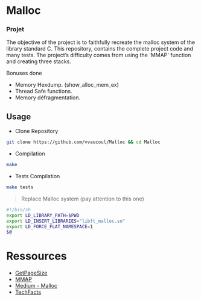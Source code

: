 # Malloc

### Projet

The objective of the project is to faithfully recreate the malloc system of the library standard C.
This repository, contains the complete project code and many tests.
The project’s difficulty comes from using the 'MMAP' function and creating three stacks.

Bonuses done

- Memory Hexdump. (show_alloc_mem_ex)
- Thread Safe functions.
- Memory défragmentation.

## Usage

- Clone Repository
```bash
git clone https://github.com/vvaucoul/Malloc && cd Malloc
```

- Compilation
```bash
make
```

- Tests Compilation
```bash
make tests
```

> Replace Malloc system (pay attention to this one)
```bash
#!/bin/sh
export LD_LIBRARY_PATH=$PWD
export LD_INSERT_LIBRARIES="libft_malloc.so"
export LD_FORCE_FLAT_NAMESPACE=1
$@
```

# Ressources

- [GetPageSize](https://man7.org/linux/man-pages/man2/getpagesize.2.html)
- [MMAP](https://man7.org/linux/man-pages/man2/mmap.2.html)
- [Medium - Malloc](https://medium.com/a-42-journey/how-to-create-your-own-malloc-library-b86fedd39b96)
- [TechFacts](https://tharikasblogs.blogspot.com/p/how-to-write-your-own-malloc-and-free.html) 
